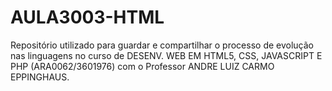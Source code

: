 # AULA3003-HTML
 
Repositório utilizado para guardar e compartilhar o processo de evolução nas linguagens no curso de DESENV. WEB EM HTML5, CSS, JAVASCRIPT E PHP (ARA0062/3601976) com o Professor ANDRE LUIZ CARMO EPPINGHAUS.


